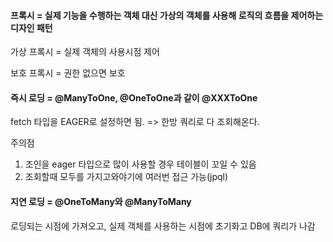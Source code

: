 #### 프록시 = 실제 기능을 수행하는 객체 대신 가상의 객체를 사용해 로직의 흐름을 제어하는 디자인 패턴

가상 프록시 = 실제 객체의 사용시점 제어 

보호 프록시 = 권한 없으면 보호

#### 즉시 로딩 = @ManyToOne, @OneToOne과 같이 @XXXToOne

fetch 타입을 EAGER로 설정하면 됨. => 한방 쿼리로 다 조회해온다.

주의점 

1. 조인을 eager 타입으로 많이 사용할 경우 테이블이 꼬일 수 있음
2. 조회할때 모두를 가지고와야기에 여러번 접근 가능(jpql)

#### 지연 로딩 = @OneToMany와 @ManyToMany

로딩되는 시점에 가져오고, 실제 객체를 사용하는 시점에 초기화고 DB에 쿼리가 나감